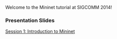 Welcome to the Mininet tutorial at SIGCOMM 2014!

### Presentation Slides

[Session 1: Introduction to Mininet](https://docs.google.com/a/onlab.us/presentation/d/1Xtp05lLQTEFGICTxzV9sQl28wW_cAZz6B1q9_qZBR_8/edit)
